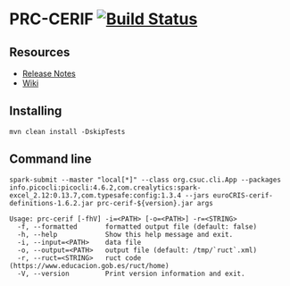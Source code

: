 # PRC-CERIF   [![Build Status](https://travis-ci.org/CSUC/PRC-CSV2XML.svg?branch=develop)](https://travis-ci.org/CSUC/PRC-CSV2XML)

## Resources
* [Release Notes](../../releases)
* [Wiki](../../wiki/Home)

## Installing

```
mvn clean install -DskipTests
```

## Command line
```
spark-submit --master "local[*]" --class org.csuc.cli.App --packages info.picocli:picocli:4.6.2,com.crealytics:spark-excel_2.12:0.13.7,com.typesafe:config:1.3.4 --jars euroCRIS-cerif-definitions-1.6.2.jar prc-cerif-${version}.jar args
```
```
Usage: prc-cerif [-fhV] -i=<PATH> [-o=<PATH>] -r=<STRING>
  -f, --formatted       formatted output file (default: false)
  -h, --help            Show this help message and exit.
  -i, --input=<PATH>    data file
  -o, --output=<PATH>   output file (default: /tmp/`ruct`.xml)
  -r, --ruct=<STRING>   ruct code (https://www.educacion.gob.es/ruct/home)
  -V, --version         Print version information and exit.
```
